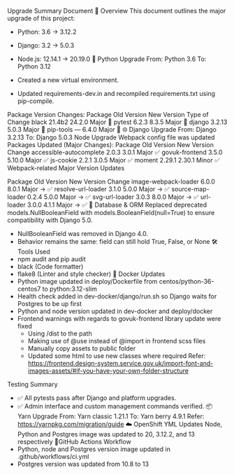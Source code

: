 Upgrade Summary Document
🔧 Overview
This document outlines the major upgrade of this project:
- Python: 3.6 → 3.12.2
- Django: 3.2 → 5.0.3
- Node.js: 12.14.1 → 20.19.0
🐍 Python Upgrade
From: Python 3.6 To: Python 3.12

- Created a new virtual environment.
- Updated requirements-dev.in and recompiled requirements.txt using pip-compile.

Package Version Changes:
Package	Old Version	New Version	Type of Change
black	21.4b2	24.2.0	Major 🔺
pytest	6.2.3	8.3.5	Major 🔺
django	3.2.13	5.0.3	Major 🔺
pip-tools	—	6.4.0	Major 🔺
🌐 Django Upgrade
From: Django 3.2.13 To: Django 5.0.3
  Node Upgrade
Webpack config file was updated
Packages Updated (Major Changes):
Package	Old Version	New Version	Change
accessible-autocomplete	2.0.3	3.0.1	Major ✅
govuk-frontend	3.5.0	5.10.0	Major ✅
js-cookie	2.2.1	3.0.5	Major ✅
moment	2.29.1	2.30.1	Minor ✅
Webpack-related Major Version Updates

Package	Old Version	New Version	Change
image-webpack-loader	6.0.0	8.0.1	Major → ✅
resolve-url-loader	3.1.0	5.0.0	Major → ✅
source-map-loader	0.2.4	5.0.0	Major → ✅
svg-url-loader	3.0.3	8.0.0	Major → ✅
url-loader	3.0.0	4.1.1	Major → ✅
🔄 Database & ORM
Replaced deprecated models.NullBooleanField with models.BooleanField(null=True) to ensure compatibility with Django 5.0.
- NullBooleanField was removed in Django 4.0.
- Behavior remains the same: field can still hold True, False, or None
🛠 Tools Used
- npm audit and pip audit
- black (Code formatter)
- flake8 (Linter and style checker)
🐳 Docker Updates
- Python image updated in deploy/Dockerfile from centos/python-36-centos7 to python:3.12-slim
- Health check added in dev-docker/django/run.sh so Django waits for Postgres to be up first
- Python and node version updated in dev-docker and deploy/docker
- Frontend warnings with regards to govuk-frontend library update were fixed
  - Using /dist to the path
  - Making use of @use instead of @import in frontend scss files
  - Manually copy assets to public folder
  - Updated some html to use new classes where required
  Refer: https://frontend.design-system.service.gov.uk/import-font-and-images-assets/#if-you-have-your-own-folder-structure

Testing Summary
- ✅ All pytests pass after Django and platform upgrades.
- ✅ Admin interface and custom management commands verified.
📦 Yarn Upgrade
From: Yarn classic 1.21.1 To: Yarn berry 4.9.1
Refer: https://yarnpkg.com/migration/guide
☁️ OpenShift YML Updates
Node, Python and Postgres image was updated to 20, 3.12.2, and 13 respectively
📁GitHub Actions Workflow
- Python, node and Postgres version image updated in .github/workflows/ci.yml
- Postgres version was updated from 10.8 to 13
